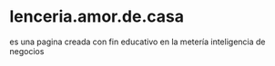 # lenceria.amor.de.casa
es una pagina creada con fin educativo en la metería inteligencia de negocios  
